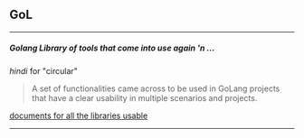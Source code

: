 ## GoL
---

##### Golang Library of tools that come into use again 'n ...

_hindi_ for "circular"

>
> A set of functionalities came across to be used in GoLang projects
> that have a clear usability in multiple scenarios and projects.
>

[documents for all the libraries usable](https://abhishekkr.github.io/gol/)

---
